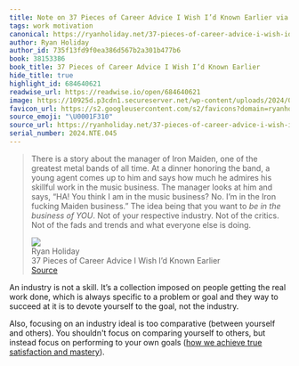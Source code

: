 ```yaml
---
title: Note on 37 Pieces of Career Advice I Wish I’d Known Earlier via Ryan Holiday
tags: work motivation
canonical: https://ryanholiday.net/37-pieces-of-career-advice-i-wish-id-known-earlier/
author: Ryan Holiday
author_id: 735f13fd9f0ea386d567b2a301b477b6
book: 38153386
book_title: 37 Pieces of Career Advice I Wish I’d Known Earlier
hide_title: true
highlight_id: 684640621
readwise_url: https://readwise.io/open/684640621
image: https://10925d.p3cdn1.secureserver.net/wp-content/uploads/2024/02/rh-college-newspaper-1024x686.png
favicon_url: https://s2.googleusercontent.com/s2/favicons?domain=ryanholiday.net
source_emoji: "\U0001F310"
source_url: https://ryanholiday.net/37-pieces-of-career-advice-i-wish-id-known-earlier/#:~:text=There%20is%20a,else%20is%20doing.
serial_number: 2024.NTE.045
---
```

> There is a story about the manager of Iron Maiden, one of the greatest metal bands of all time. At a dinner honoring the band, a young agent comes up to him and says how much he admires his skillful work in the music business. The manager looks at him and says, “HA! You think I am in the music business? No. I’m in the Iron fucking Maiden business.” The idea being that you want to *be in the business of YOU*. Not of your respective industry. Not of the critics. Not of the fads and trends and what everyone else is doing.
> <div class="quoteback-footer"><div class="quoteback-avatar"><img class="mini-favicon" src="https://s2.googleusercontent.com/s2/favicons?domain=ryanholiday.net"></div><div class="quoteback-metadata"><div class="metadata-inner"><span style="display:none">FROM:</span><div aria-label="Ryan Holiday" class="quoteback-author"> Ryan Holiday</div><div aria-label="37 Pieces of Career Advice I Wish I’d Known Earlier" class="quoteback-title"> 37 Pieces of Career Advice I Wish I’d Known Earlier</div></div></div><div class="quoteback-backlink"><a target="_blank" aria-label="go to the full text of this quotation" rel="noopener" href="https://ryanholiday.net/37-pieces-of-career-advice-i-wish-id-known-earlier/#:~:text=There%20is%20a,else%20is%20doing." class="quoteback-arrow"> Source</a></div></div>

An industry is not a skill. It’s a collection imposed on people getting the real work done, which is always specific to a problem or goal and they way to succeed at it is to devote yourself to the goal, not the industry.

Also, focusing on an industry ideal is too comparative (between yourself and others). You shouldn't focus on comparing yourself to others, but instead focus on performing to your own goals ([how we achieve true satisfaction and mastery](https://www.joshbeckman.org/notes/671628715)).